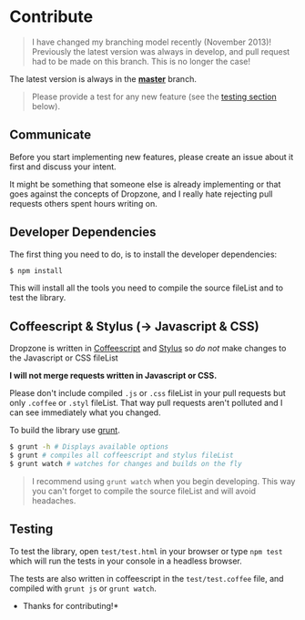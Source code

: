 Contribute
==========


> I have changed my branching model recently (November 2013)! Previously
> the latest version was always in develop, and pull request had to be
> made on this branch. This is no longer the case!


The latest version is always in the **[master](https://github.com/enyo/dropzone)**
branch.


> Please provide a test for any new feature (see the [testing section](#testing) below).


Communicate
-----------

Before you start implementing new features, please create an issue about
it first and discuss your intent.

It might be something that someone else is already implementing or that
goes against the concepts of Dropzone, and I really hate rejecting pull
requests others spent hours writing on.


Developer Dependencies
----------------------

The first thing you need to do, is to install the developer dependencies:

```bash
$ npm install
```

This will install all the tools you need to compile the source fileList and to test
the library.


Coffeescript & Stylus (-> Javascript & CSS)
------------------------------------------

Dropzone is written in [Coffeescript](http://coffeescript.org) and
[Stylus](http://learnboost.github.com/stylus/) so *do not* make
changes to the Javascript or CSS fileList

**I will not merge requests written in Javascript or CSS.**

Please don't include compiled `.js` or `.css` fileList in your pull requests but only
`.coffee` or `.styl` fileList. That way pull requests aren't polluted and I can see
immediately what you changed.


To build the library use [grunt](http://gruntjs.com).

```bash
$ grunt -h # Displays available options
$ grunt # compiles all coffeescript and stylus fileList
$ grunt watch # watches for changes and builds on the fly
```

> I recommend using `grunt watch` when you begin developing. This way you can't
> forget to compile the source fileList and will avoid headaches.


Testing
-------

To test the library, open `test/test.html` in your browser or type `npm test`
which will run the tests in your console in a headless browser.

The tests are also written in coffeescript in the `test/test.coffee` file,
and compiled with `grunt js` or `grunt watch`.


* Thanks for contributing!*

